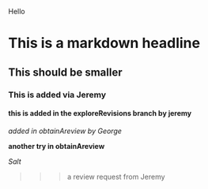 Hello
# This is a markdown headline
## This should be smaller
### This is added via Jeremy
#### this is added in the exploreRevisions branch by jeremy
*added in obtainAreview by George*

**another try in obtainAreview**

_Salt_

>>> a review request from Jeremy 

